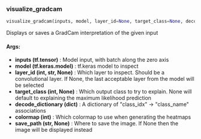 

### visualize_gradcam
```python
visualize_gradcam(inputs, model, layer_id=None, target_class=None, decode_dictionary=None, colormap=14, save_path='.')
```
Displays or saves a GradCam interpretation of the given input

#### Args:

* **inputs (tf.tensor)** :  Model input, with batch along the zero axis
* **model (tf.keras.model)** :  tf.keras model to inspect
* **layer_id (int, str, None)** :  Which layer to inspect. Should be a convolutional layer. If None, the last                                     acceptable layer from the model will be selected
* **target_class (int, None)** :  Which output class to try to explain. None will default to explaining the maximum                                     likelihood prediction
* **decode_dictionary (dict)** :  A dictionary of "class_idx" -> "class_name" associations
* **colormap (int)** :  Which colormap to use when generating the heatmaps
* **save_path (str, None)** :  Where to save the image. If None then the image will be displayed instead